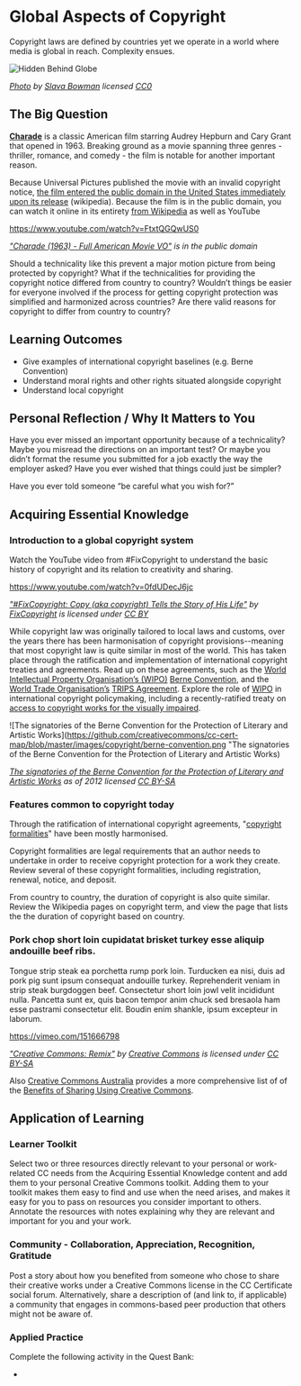 # Global Aspects of Copyright

Copyright laws are defined by countries yet we operate in a world where media is global in reach. Complexity ensues.

![Hidden Behind Globe](https://github.com/creativecommons/cc-cert-map/blob/master/images/copyright/vvgvlh1d10u-slava-bowman.jpg)

*[Photo](https://unsplash.com/photos/VVgVlH1D10U) by [Slava Bowman](https://unsplash.com/@slavab) licensed  [CC0](https://creativecommons.org/publicdomain/zero/1.0/)*


## The Big Question

**[Charade](http://www.imdb.com/title/tt0056923/)** is a classic American film starring Audrey Hepburn and Cary Grant that opened in 1963. Breaking ground as a movie spanning three genres - thriller, romance, and comedy - the film is notable for another important reason. 

Because Universal Pictures published the movie with an invalid copyright notice, [the film entered the public domain in the United States immediately upon its release](https://wikipedia.org/wiki/Charade_(1963_film)#Public_domain_status) (wikipedia). Because the film is in the public domain, you can watch it online in its entirety [from Wikipedia](https://en.wikipedia.org/wiki/File:Charade_(1963).webm) as well as YouTube

https://www.youtube.com/watch?v=FtxtQGQwUS0

*["Charade (1963) - Full American Movie VO"](https://www.youtube.com/watch?v=FtxtQGQwUS0eos) is in the public domain*

Should a technicality like this prevent a major motion picture from being protected by copyright? What if the technicalities for providing the copyright notice differed from country to country? Wouldn’t things be easier for everyone involved if the process for getting copyright protection was simplified and harmonized across countries? Are there valid reasons for copyright to differ from country to country?

## Learning Outcomes

* Give examples of international copyright baselines (e.g. Berne Convention)
* Understand moral rights and other rights situated alongside copyright
* Understand local copyright

## Personal Reflection / Why It Matters to You  
  
Have you ever missed an important opportunity because of a technicality? Maybe you misread the directions on an important test? Or maybe you didn’t format the resume you submitted for a job exactly the way the employer asked? Have you ever wished that things could just be simpler? 

Have you ever told someone “be careful what you wish for?”


## Acquiring Essential Knowledge 

### Introduction to a global copyright system

Watch the YouTube video from #FixCopyright to understand the basic history of copyright and its relation to creativity and sharing. 

https://www.youtube.com/watch?v=0fdUDecJ6jc

*["#FixCopyright: Copy (aka copyright) Tells the Story of His Life"](https://www.youtube.com/watch?v=0fdUDecJ6jc) by [FixCopyright](https://www.youtube.com/channel/UCqIxBYe-_0ubkx3LlyyNPhA) is licensed under [CC BY](https://creativecommons.org/licenses/by/3.0)*


While copyright law was originally tailored to local laws and customs, over the years there has been harmonisation of copyright provisions--meaning that most copyright law is quite similar in most of the world. This has taken place through the ratification and implementation of international copyright treaties and agreements. Read up on these agreements, such as the [World Intellectual Property Organisation’s (WIPO)](www.wipo.int) [Berne Convention](https://en.wikipedia.org/wiki/Berne_Convention), and the [World Trade Organisation’s](https://www.wto.org/) [TRIPS Agreement](https://en.wikipedia.org/wiki/TRIPS_Agreement). Explore the role of [WIPO](www.wipo.int) in international copyright policymaking, including a recently-ratified treaty on [access to copyright works for the visually impaired](http://www.wipo.int/pressroom/en/briefs/limitations.html). 

![The signatories of the Berne Convention for the Protection of Literary and Artistic Works](https://github.com/creativecommons/cc-cert-map/blob/master/images/copyright/berne-convention.png "The signatories of the Berne Convention for the Protection of Literary and Artistic Works)

*[The signatories of the Berne Convention for the Protection of Literary and Artistic Works](https://commons.wikimedia.org/wiki/File:Berne_Convention.png) as of 2012 licensed  [CC BY-SA](https://creativecommons.org/licenses/by-sa/3.0/)*

### Features common to copyright today

Through the ratification of international copyright agreements, "[copyright formalities](https://en.wikipedia.org/wiki/Copyright_formalities)" have been mostly harmonised.

Copyright formalities are legal requirements that an author needs to undertake in order to receive copyright protection for a work they create. Review several of these copyright formalities, including registration, renewal, notice, and deposit.

From country to country, the duration of copyright is also quite similar. Review the Wikipedia pages on copyright term, and view the page that lists the the duration of copyright based on country. 


### Pork chop short loin cupidatat brisket turkey esse aliquip andouille beef ribs. 

Tongue strip steak ea porchetta rump pork loin. Turducken ea nisi, duis ad pork pig sunt ipsum consequat andouille turkey. Reprehenderit veniam in strip steak burgdoggen beef. Consectetur short loin jowl velit incididunt nulla. Pancetta sunt ex, quis bacon tempor anim chuck sed bresaola ham esse pastrami consectetur elit. Boudin enim shankle, ipsum excepteur in laborum.

https://vimeo.com/151666798

*["Creative Commons: Remix"](https://vimeo.com/151666798) by [Creative Commons](https://vimeo.com/creativecommonsvideos) is licensed under [CC BY-SA](https://creativecommons.org/licenses/by-sa/3.0)*

Also [Creative Commons Australia](http://creativecommons.org.au) provides a more comprehensive list of of the [Benefits of Sharing Using Creative Commons](http://creativecommons.org.au/content/Benefits_of_CC_08.pdf).


## Application of Learning

### Learner Toolkit
Select two or three resources directly relevant to your personal or work-related CC needs from the Acquiring Essential Knowledge content and add them to your personal Creative Commons toolkit. Adding them to your toolkit makes them easy to find and use when the need arises, and makes it easy for you to pass on resources you consider important to others. Annotate the resources with notes explaining why they are relevant and important for you and your work.

### Community - Collaboration, Appreciation, Recognition, Gratitude
Post a story about how you benefited from someone who chose to share their creative works under a Creative Commons license in the CC Certificate social forum. Alternatively, share a description of (and link to, if applicable) a community that engages in commons-based peer production that others might not be aware of.

### Applied Practice

Complete the following activity in the Quest Bank:

* 

